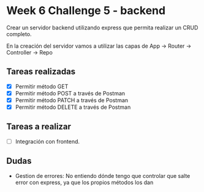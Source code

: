 # Week 6 Challenge 5 - backend

Crear un servidor backend utilizando express que permita realizar un CRUD completo.

En la creación del servidor vamos a utilizar las capas de App -> Router -> Controller -> Repo

## Tareas realizadas

- [x] Permitir método GET
- [x] Permitir método POST a través de Postman
- [x] Permitir método PATCH a través de Postman
- [x] Permitir método DELETE a través de Postman

## Tareas a realizar

- [ ] Integración con frontend.

## Dudas

- Gestion de errores: No entiendo dónde tengo que controlar que salte error con express, ya que los propios métodos los dan
